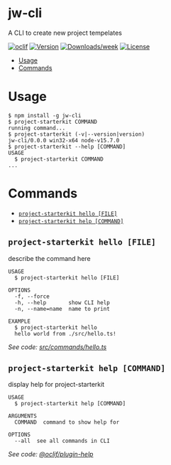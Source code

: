 jw-cli
======

A CLI to create new project tempelates 

[![oclif](https://img.shields.io/badge/cli-oclif-brightgreen.svg)](https://oclif.io)
[![Version](https://img.shields.io/npm/v/jw-cli.svg)](https://npmjs.org/package/jw-cli)
[![Downloads/week](https://img.shields.io/npm/dw/jw-cli.svg)](https://npmjs.org/package/jw-cli)
[![License](https://img.shields.io/npm/l/jw-cli.svg)](https://github.com/SaraAhrari/Jw-cli/blob/master/package.json)

<!-- toc -->
* [Usage](#usage)
* [Commands](#commands)
<!-- tocstop -->
# Usage
<!-- usage -->
```sh-session
$ npm install -g jw-cli
$ project-starterkit COMMAND
running command...
$ project-starterkit (-v|--version|version)
jw-cli/0.0.0 win32-x64 node-v15.7.0
$ project-starterkit --help [COMMAND]
USAGE
  $ project-starterkit COMMAND
...
```
<!-- usagestop -->
# Commands
<!-- commands -->
* [`project-starterkit hello [FILE]`](#project-starterkit-hello-file)
* [`project-starterkit help [COMMAND]`](#project-starterkit-help-command)

## `project-starterkit hello [FILE]`

describe the command here

```
USAGE
  $ project-starterkit hello [FILE]

OPTIONS
  -f, --force
  -h, --help       show CLI help
  -n, --name=name  name to print

EXAMPLE
  $ project-starterkit hello
  hello world from ./src/hello.ts!
```

_See code: [src/commands/hello.ts](https://github.com/SaraAhrari/Jw-cli/blob/v0.0.0/src/commands/hello.ts)_

## `project-starterkit help [COMMAND]`

display help for project-starterkit

```
USAGE
  $ project-starterkit help [COMMAND]

ARGUMENTS
  COMMAND  command to show help for

OPTIONS
  --all  see all commands in CLI
```

_See code: [@oclif/plugin-help](https://github.com/oclif/plugin-help/blob/v3.2.2/src/commands/help.ts)_
<!-- commandsstop -->
